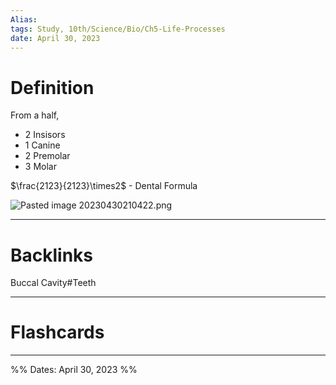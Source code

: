 ```yaml
---
Alias:
tags: Study, 10th/Science/Bio/Ch5-Life-Processes
date: April 30, 2023
---
```

# Definition
From a half,
- 2 Insisors
- 1 Canine
- 2 Premolar
- 3 Molar

$\frac{2123}{2123}\times2$ - Dental Formula

![Pasted image 20230430210422.png](assets/pasted-image-20230430210422-ae140bdb4abd4dac764855ebc76a40fe-b54ea24491e4d09bd235f1cd2e0a7f15.png)

---
# Backlinks

Buccal Cavity#Teeth

---
# Flashcards


---

%%
Dates: April 30, 2023
%%